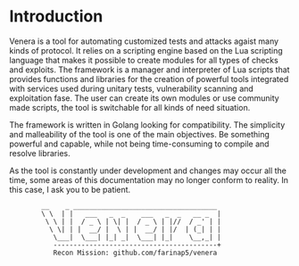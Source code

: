 # Introduction

Venera is a tool for automating customized tests and attacks agaist many kinds of protocol. It relies on a scripting engine based on the Lua scripting language that makes it possible to create modules for all types of checks and exploits. The framework is a manager and interpreter of Lua scripts that provides functions and libraries for the creation of powerful tools integrated with services used during unitary tests, vulnerability scanning and exploitation fase. The user can create its own modules or use community made scripts, the tool is switchable for all kinds of need situation.

The framework is written in Golang looking for compatibility. The simplicity and malleability of the tool is one of the main objectives. Be something powerful and capable, while not being time-consuming to compile and resolve libraries.

As the tool is constantly under development and changes may occur all the time, some areas of this documentation may no longer conform to reality. In this case, I ask you to be patient.

```
        __    _ ____________________________________
        \ \  | |   ___   _  _    ___   _  _   __ _  |
         \ \ | |  / _ \ | \| |  / _ \ | |//  / _' | |
          \ \| | |  __/ |  \ | |  __/ | |/  | (_| | |
           \___|  \___| |_| _|  \___| |_|    \__,_| |
           -----------------------------------------+
           Recon Mission: github.com/farinap5/venera
```

